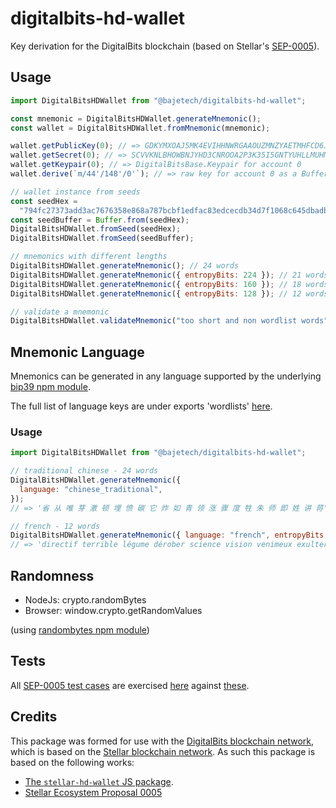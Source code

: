 # digitalbits-hd-wallet

Key derivation for the DigitalBits blockchain (based on Stellar's [SEP-0005](https://github.com/stellar/stellar-protocol/blob/master/ecosystem/sep-0005.md)).

## Usage

```js
import DigitalBitsHDWallet from "@bajetech/digitalbits-hd-wallet";

const mnemonic = DigitalBitsHDWallet.generateMnemonic();
const wallet = DigitalBitsHDWallet.fromMnemonic(mnemonic);

wallet.getPublicKey(0); // => GDKYMXOAJ5MK4EVIHHNWRGAAOUZMNZYAETMHFCD6JCVBPZ77TUAZFPKT
wallet.getSecret(0); // => SCVVKNLBHOWBNJYHD3CNROOA2P3K35I5GNTYUHLLMUHMHWQYNEI7LVED
wallet.getKeypair(0); // => DigitalBitsBase.Keypair for account 0
wallet.derive(`m/44'/148'/0'`); // => raw key for account 0 as a Buffer

// wallet instance from seeds
const seedHex =
  "794fc27373add3ac7676358e868a787bcbf1edfac83edcecdb34d7f1068c645dbadba563f3f3a4287d273ac4f052d2fc650ba953e7af1a016d7b91f4d273378f";
const seedBuffer = Buffer.from(seedHex);
DigitalBitsHDWallet.fromSeed(seedHex);
DigitalBitsHDWallet.fromSeed(seedBuffer);

// mnemonics with different lengths
DigitalBitsHDWallet.generateMnemonic(); // 24 words
DigitalBitsHDWallet.generateMnemonic({ entropyBits: 224 }); // 21 words
DigitalBitsHDWallet.generateMnemonic({ entropyBits: 160 }); // 18 words
DigitalBitsHDWallet.generateMnemonic({ entropyBits: 128 }); // 12 words

// validate a mnemonic
DigitalBitsHDWallet.validateMnemonic("too short and non wordlist words"); // false
```

## Mnemonic Language

Mnemonics can be generated in any language supported by the underlying [bip39 npm module](https://github.com/bitcoinjs/bip39).

The full list of language keys are under exports 'wordlists' [here](https://github.com/bitcoinjs/bip39/blob/master/index.js).

### Usage

```js
import DigitalBitsHDWallet from "@bajetech/digitalbits-hd-wallet";

// traditional chinese - 24 words
DigitalBitsHDWallet.generateMnemonic({
  language: "chinese_traditional",
});
// => '省 从 唯 芽 激 顿 埋 愤 碳 它 炸 如 青 领 涨 骤 度 牲 朱 师 即 姓 讲 蒋'

// french - 12 words
DigitalBitsHDWallet.generateMnemonic({ language: "french", entropyBits: 128 });
// => 'directif terrible légume dérober science vision venimeux exulter abrasif vague mutuel innocent'
```

## Randomness

- NodeJs: crypto.randomBytes
- Browser: window.crypto.getRandomValues

(using [randombytes npm module](https://github.com/crypto-browserify/randombytes))

## Tests

All [SEP-0005 test cases](https://github.com/stellar/stellar-protocol/blob/master/ecosystem/sep-0005.md#test-cases) are exercised [here](https://github.com/bajetech/digitalbits-hd-wallet/blob/main/test/sep0005.test.mjs) against [these](https://github.com/bajetech/digitalbits-hd-wallet/tree/main/test/data).

## Credits

This package was formed for use with the [DigitalBits blockchain network](https://digitalbits.io), which is based on the [Stellar blockchain network](https://www.stellar.org). As such this package is based on the following works:

- [The `stellar-hd-wallet` JS package](https://github.com/chatch/stellar-hd-wallet).
- [Stellar Ecosystem Proposal 0005](https://github.com/stellar/stellar-protocol/blob/master/ecosystem/sep-0005.md)
